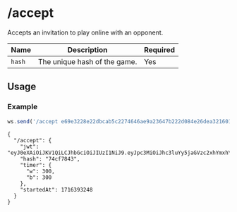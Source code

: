 # /accept

Accepts an invitation to play online with an opponent.

| Name | Description | Required |
| ---- | ----------- | -------- |
| `hash` | The unique hash of the game. | Yes |

## Usage

### Example

```js
ws.send('/accept e69e3228e22dbcab5c2274646ae9a23647b222d084e26dea3216016d026f7108');
```

```text
{
  "/accept": {
    "jwt": "eyJ0eXAiOiJKV1QiLCJhbGciOiJIUzI1NiJ9.eyJpc3MiOiJhc3luYy5jaGVzc2xhYmxhYi5vcmciLCJpYXQiOjE3MTYzOTMxOTQsImV4cCI6MTcxNjM5Njc5NCwidmFyaWFudCI6ImNsYXNzaWNhbCIsInN1Ym1vZGUiOiJvbmxpbmUiLCJjb2xvciI6ImIiLCJtaW4iOjUsImluY3JlbWVudCI6MywiZmVuIjoicm5icWtibnIvcHBwcHBwcHAvOC84LzgvOC9QUFBQUFBQUC9STkJRS0JOUiB3IEtRa3EgLSJ9.uEVe0vMgOroQCKqTtXqvFZvTidHlESeaVqQXj7_FcdA",
    "hash": "74cf7843",
    "timer": {
      "w": 300,
      "b": 300
    },
    "startedAt": 1716393248
  }
}
```
